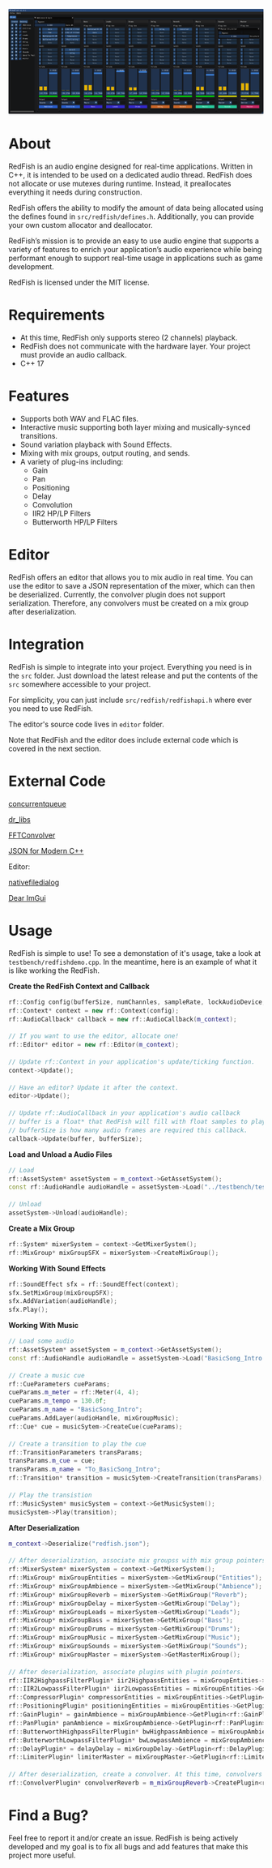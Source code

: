 ![alt text](https://github.com/z-e-chan/RedFish/blob/master/redfish.PNG?raw=true)

# About
RedFish is an audio engine designed for real-time applications. Written in C++, it is intended to be used on a dedicated audio thread. RedFish does not allocate or use mutexes during runtime. Instead, it preallocates everything it needs during construction.

RedFish offers the ability to modify the amount of data being allocated using the defines found in `src/redfish/defines.h`. Additionally, you can provide your own custom allocator and deallocator.

RedFish’s mission is to provide an easy to use audio engine that supports a variety of features to enrich your application’s audio experience while being performant enough to support real-time usage in applications such as game development.

RedFish is licensed under the MIT license.

# Requirements
- At this time, RedFish only supports stereo (2 channels) playback.
- RedFish does not communicate with the hardware layer. Your project must provide an audio callback.
- C++ 17

# Features
- Supports both WAV and FLAC files.
- Interactive music supporting both layer mixing and musically-synced transitions.
- Sound variation playback with Sound Effects.
- Mixing with mix groups, output routing, and sends.
- A variety of plug-ins including:
  - Gain
  - Pan
  - Positioning
  - Delay
  - Convolution
  - IIR2 HP/LP Filters
  - Butterworth HP/LP Filters

# Editor

RedFish offers an editor that allows you to mix audio in real time. You can use the editor to save a JSON representation of the mixer, which can then be deserialized. Currently, the convolver plugin does not support serialization. Therefore, any convolvers must be created on a mix group after deserialization.

# Integration

RedFish is simple to integrate into your project. Everything you need is in the `src` folder. Just download the latest release and put the contents of the `src` somewhere accessible to your project.

For simplicity, you can just include `src/redfish/redfishapi.h` where ever you need to use RedFish.

The editor's source code lives in `editor` folder.

Note that RedFish and the editor does include external code which is covered in the next section.

# External Code

[concurrentqueue](https://github.com/cameron314/concurrentqueue)

[dr_libs](https://github.com/mackron/dr_libs)

[FFTConvolver](https://github.com/HiFi-LoFi/FFTConvolver)

[JSON for Modern C++](https://github.com/nlohmann/json)

Editor:

[nativefiledialog](https://github.com/mlabbe/nativefiledialog)

[Dear ImGui](https://github.com/ocornut/imgui)

# Usage

RedFish is simple to use! To see a demonstation of it's usage, take a look at `testbench/redfishdemo.cpp`.
In the meantime, here is an example of what it is like working the RedFish.

**Create the RedFish Context and Callback**
```cpp
rf::Config config(bufferSize, numChannles, sampleRate, lockAudioDevice, unlockAudioDevice);
rf::Context* context = new rf::Context(config);
rf::AudioCallback* callback = new rf::AudioCallback(m_context);

// If you want to use the editor, allocate one!
rf::Editor* editor = new rf::Editor(m_context);

// Update rf::Context in your application's update/ticking function.
context->Update();

// Have an editor? Update it after the context.
editor->Update();

// Update rf::AudioCallback in your application's audio callback
// buffer is a float* that RedFish will fill with float samples to play this callback.
// bufferSize is how many audio frames are required this callback.
callback->Update(buffer, bufferSize);
```

**Load and Unload a Audio Files**

```cpp
// Load
rf::AssetSystem* assetSystem = m_context->GetAssetSystem();
const rf::AudioHandle audioHandle = assetSystem->Load("../testbench/testdata/a2-tile-land-001.wav");

// Unload
assetSystem->Unload(audioHandle);
```

**Create a Mix Group**

```cpp
rf::System* mixerSystem = context->GetMixerSystem();
rf::MixGroup* mixGroupSFX = mixerSystem->CreateMixGroup();
```

**Working With Sound Effects**

```cpp
rf::SoundEffect sfx = rf::SoundEffect(context);
sfx.SetMixGroup(mixGroupSFX);
sfx.AddVariation(audioHandle);
sfx.Play();
```

**Working With Music**
```cpp
// Load some audio
rf::AssetSystem* assetSystem = m_context->GetAssetSystem();
const rf::AudioHandle audioHandle = assetSystem->Load("BasicSong_Intro.flac");

// Create a music cue
rf::CueParameters cueParams;
cueParams.m_meter = rf::Meter(4, 4);
cueParams.m_tempo = 130.0f;
cueParams.m_name = "BasicSong_Intro";
cueParams.AddLayer(audioHandle, mixGroupMusic);
rf::Cue* cue = musicSytem->CreateCue(cueParams);

// Create a transition to play the cue
rf::TransitionParameters transParams;
transParams.m_cue = cue;
transParams.m_name = "To_BasicSong_Intro";
rf::Transition* transition = musicSytem->CreateTransition(transParams);

// Play the transistion
rf::MusicSystem* musicSystem = context->GetMusicSystem();
musicSystem->Play(transition);
```

**After Deserialization**
```cpp
m_context->Deserialize("redfish.json");

// After deserialization, associate mix groupss with mix group pointers.
rf::MixerSystem* mixerSystem = context->GetMixerSystem();
rf::MixGroup* mixGroupEntities = mixerSystem->GetMixGroup("Entities");
rf::MixGroup* mixGroupAmbience = mixerSystem->GetMixGroup("Ambience");
rf::MixGroup* mixGroupReverb = mixerSystem->GetMixGroup("Reverb");
rf::MixGroup* mixGroupDelay = mixerSystem->GetMixGroup("Delay");
rf::MixGroup* mixGroupLeads = mixerSystem->GetMixGroup("Leads");
rf::MixGroup* mixGroupBass = mixerSystem->GetMixGroup("Bass");
rf::MixGroup* mixGroupDrums = mixerSystem->GetMixGroup("Drums");
rf::MixGroup* mixGroupMusic = mixerSystem->GetMixGroup("Music");
rf::MixGroup* mixGroupSounds = mixerSystem->GetMixGroup("Sounds");
rf::MixGroup* mixGroupMaster = mixerSystem->GetMasterMixGroup();

// After deserialization, associate plugins with plugin pointers.
rf::IIR2HighpassFilterPlugin* iir2HighpassEntities = mixGroupEntities->GetPlugin<rf::IIR2HighpassFilterPlugin>(0);
rf::IIR2LowpassFilterPlugin* iir2LowpassEntities = mixGroupEntities->GetPlugin<rf::IIR2LowpassFilterPlugin>(1);
rf::CompressorPlugin* compressorEntities = mixGroupEntities->GetPlugin<rf::CompressorPlugin>(2);
rf::PositioningPlugin* positioningEntities = mixGroupEntities->GetPlugin<rf::PositioningPlugin>(3);
rf::GainPlugin* = gainAmbience = mixGroupAmbience->GetPlugin<rf::GainPlugin>(0);
rf::PanPlugin* panAmbience = mixGroupAmbience->GetPlugin<rf::PanPlugin>(1);
rf::ButterworthHighpassFilterPlugin* bwHighpassAmbience = mixGroupAmbience->GetPlugin<rf::ButterworthHighpassFilterPlugin>(2);
rf::ButterworthLowpassFilterPlugin* bwLowpassAmbience = mixGroupAmbience->GetPlugin<rf::ButterworthLowpassFilterPlugin>(3);
rf::DelayPlugin* = delayDelay = mixGroupDelay->GetPlugin<rf::DelayPlugin>(0);
rf::LimiterPlugin* limiterMaster = mixGroupMaster->GetPlugin<rf::LimiterPlugin>(0);

// After deserialization, create a convolver. At this time, convolvers do not support serialization.
rf::ConvolverPlugin* convolverReverb = m_mixGroupReverb->CreatePlugin<rf::ConvolverPlugin>();
```

# Find a Bug?
Feel free to report it and/or create an issue. RedFish is being actively developed and my goal is to fix all bugs and add features that make this project more useful.
